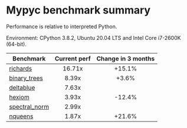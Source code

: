 # Mypyc benchmark summary

Performance is relative to interpreted Python.

Environment: CPython 3.8.2, Ubuntu 20.04 LTS and Intel Core i7-2600K (64-bit).

| Benchmark | Current perf | Change in 3 months |
| --- | :---: | :---: |
| [richards](benchmarks/richards.md) | 16.71x | +15.1% |
| [binary_trees](benchmarks/binary_trees.md) | 8.39x | +3.6% |
| [deltablue](benchmarks/deltablue.md) | 7.63x |  |
| [hexiom](benchmarks/hexiom.md) | 3.93x | -12.4% |
| [spectral_norm](benchmarks/spectral_norm.md) | 2.99x |  |
| [nqueens](benchmarks/nqueens.md) | 1.87x | +21.6% |
